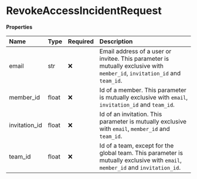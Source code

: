 # RevokeAccessIncidentRequest

**Properties**

| Name          | Type  | Required | Description                                                                                                                   |
| :------------ | :---- | :------- | :---------------------------------------------------------------------------------------------------------------------------- |
| email         | str   | ❌       | Email address of a user or invitee. This parameter is mutually exclusive with `member_id`, `invitation_id` and `team_id`.     |
| member_id     | float | ❌       | Id of a member. This parameter is mutually exclusive with `email`, `invitation_id` and `team_id`.                             |
| invitation_id | float | ❌       | Id of an invitation. This parameter is mutually exclusive with `email`, `member_id` and `team_id`.                            |
| team_id       | float | ❌       | Id of a team, except for the global team. This parameter is mutually exclusive with `email`, `member_id` and `invitation_id`. |

<!-- This file was generated by liblab | https://liblab.com/ -->
